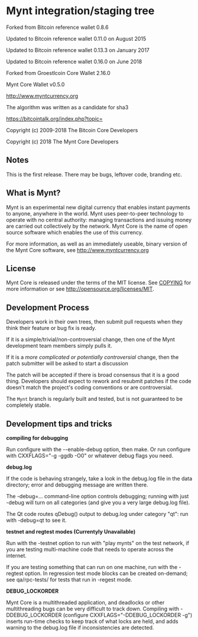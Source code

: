 Mynt integration/staging tree
=================================
Forked from Bitcoin reference wallet 0.8.6

Updated to Bitcoin reference wallet 0.11.0 on August 2015

Updated to Bitcoin reference wallet 0.13.3 on January 2017

Updated to Bitcoin reference wallet 0.16.0 on June 2018

Forked from Groestlcoin Core Wallet 2.16.0

Mynt Core Wallet v0.5.0

http://www.myntcurrency.org

The algorithm was written as a candidate for sha3

https://bitcointalk.org/index.php?topic=

Copyright (c) 2009-2018 The Bitcoin Core Developers

Copyright (c) 2018 The Mynt Core Developers

Notes
-----------------
This is the first release. There may be bugs, leftover code, branding etc.


What is Mynt?
-----------------

Mynt is an experimental new digital currency that enables instant payments to
anyone, anywhere in the world. Mynt uses peer-to-peer technology to operate
with no central authority: managing transactions and issuing money are carried
out collectively by the network. Mynt Core is the name of open source
software which enables the use of this currency.

For more information, as well as an immediately useable, binary version of
the Mynt Core software, see http://www.myntcurrency.org

License
-------

Mynt Core is released under the terms of the MIT license. See [COPYING](COPYING) for more
information or see http://opensource.org/licenses/MIT.

Development Process
-------------------

Developers work in their own trees, then submit pull requests when they think
their feature or bug fix is ready.

If it is a simple/trivial/non-controversial change, then one of the Mynt
development team members simply pulls it.

If it is a *more complicated or potentially controversial* change, then the patch
submitter will be asked to start a discussion

The patch will be accepted if there is broad consensus that it is a good thing.
Developers should expect to rework and resubmit patches if the code doesn't
match the project's coding conventions or are controversial.

The `Mynt` branch is regularly built and tested, but is not guaranteed to be
completely stable.

Development tips and tricks
---------------------------

**compiling for debugging**

Run configure with the --enable-debug option, then make. Or run configure with
CXXFLAGS="-g -ggdb -O0" or whatever debug flags you need.

**debug.log**

If the code is behaving strangely, take a look in the debug.log file in the data directory;
error and debugging message are written there.

The -debug=... command-line option controls debugging; running with just -debug will turn
on all categories (and give you a very large debug.log file).

The Qt code routes qDebug() output to debug.log under category "qt": run with -debug=qt
to see it.

**testnet and regtest modes (Currentyly Unavailable)**

Run with the -testnet option to run with "play mynts" on the test network, if you
are testing multi-machine code that needs to operate across the internet.

If you are testing something that can run on one machine, run with the -regtest option.
In regression test mode blocks can be created on-demand; see qa/rpc-tests/ for tests
that run in -regest mode.

**DEBUG_LOCKORDER**

Mynt Core is a multithreaded application, and deadlocks or other multithreading bugs
can be very difficult to track down. Compiling with -DDEBUG_LOCKORDER (configure
CXXFLAGS="-DDEBUG_LOCKORDER -g") inserts run-time checks to keep track of what locks
are held, and adds warning to the debug.log file if inconsistencies are detected.
